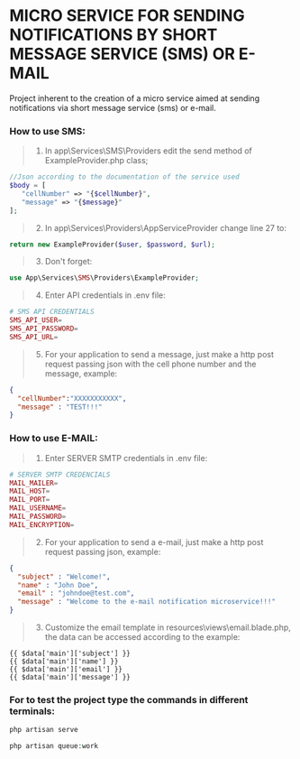 # MICRO SERVICE FOR SENDING NOTIFICATIONS BY SHORT MESSAGE SERVICE (SMS) OR E-MAIL

Project inherent to the creation of a micro service aimed at sending notifications via short message service (sms) or e-mail.

### How to use SMS:

> 1) In app\Services\SMS\Providers edit the send method of ExampleProvider.php class;
```php
//Json according to the documentation of the service used
$body = [
   "cellNumber" => "{$cellNumber}",
   "message" => "{$message}"
];
```
> 2) In app\Services\Providers\AppServiceProvider change line 27 to:
```php
return new ExampleProvider($user, $password, $url);
```
> 3) Don't forget:
```php
use App\Services\SMS\Providers\ExampleProvider;
```
> 4) Enter API credentials in .env file:
```php
# SMS API CREDENTIALS
SMS_API_USER=
SMS_API_PASSWORD=
SMS_API_URL=
```
> 5) For your application to send a message, just make a http post request passing json with the cell phone number and the message, example:
```json
{
  "cellNumber":"XXXXXXXXXXX",
  "message" : "TEST!!!"
}
```
### How to use E-MAIL:

> 1) Enter SERVER SMTP credentials in .env file:
```php
# SERVER SMTP CREDENCIALS
MAIL_MAILER=
MAIL_HOST=
MAIL_PORT=
MAIL_USERNAME=
MAIL_PASSWORD=
MAIL_ENCRYPTION=
```
> 2) For your application to send a e-mail, just make a http post request passing json, example:
```json
{
  "subject" : "Welcome!",
  "name" : "John Doe",
  "email" : "johndoe@test.com",
  "message" : "Welcome to the e-mail notification microservice!!!"
}
```
> 3) Customize the email template in resources\views\email.blade.php, the data can be accessed according to the example:
```blade
{{ $data['main']['subject'] }}
{{ $data['main']['name'] }}
{{ $data['main']['email'] }}
{{ $data['main']['message'] }}
```

### For to test the project type the commands in different terminals:
```php
php artisan serve
```

```php
php artisan queue:work
```

